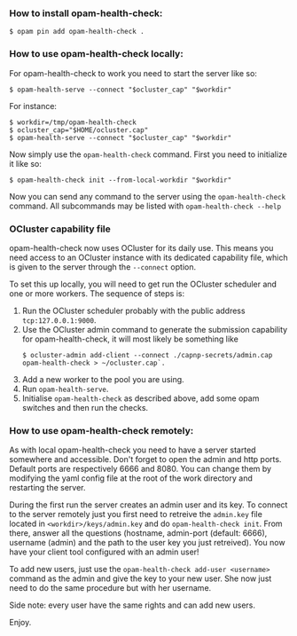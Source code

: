 ### How to install opam-health-check:

```
$ opam pin add opam-health-check .
```

### How to use opam-health-check locally:

For opam-health-check to work you need to start the server like so:
```
$ opam-health-serve --connect "$ocluster_cap" "$workdir"
```
For instance:
```
$ workdir=/tmp/opam-health-check
$ ocluster_cap="$HOME/ocluster.cap"
$ opam-health-serve --connect "$ocluster_cap" "$workdir"
```

Now simply use the `opam-health-check` command. First you need to initialize it like so:
```
$ opam-health-check init --from-local-workdir "$workdir"
```

Now you can send any command to the server using the `opam-health-check` command.
All subcommands may be listed with `opam-health-check --help`

### OCluster capability file

opam-health-check now uses OCluster for its daily use. This means you need
access to an OCluster instance with its dedicated capability file, which is
given to the server through the `--connect` option.

To set this up locally, you will need to get run the OCluster scheduler and one or more workers. The
sequence of steps is:

1. Run the OCluster scheduler probably with the public address `tcp:127.0.0.1:9000`.
2. Use the OCluster admin command to generate the submission capability for
   opam-health-check, it will most likely be something like
   ```
   $ ocluster-admin add-client --connect ./capnp-secrets/admin.cap opam-health-check > ~/ocluster.cap`.
   ```
3. Add a new worker to the pool you are using.
4. Run `opam-health-serve`.
5. Initialise `opam-health-check` as described above, add some opam switches and
   then run the checks.

### How to use opam-health-check remotely:

As with local opam-health-check you need to have a server started somewhere and accessible.
Don't forget to open the admin and http ports. Default ports are respectively 6666 and 8080.
You can change them by modifying the yaml config file at the root of the work directory and
restarting the server.

During the first run the server creates an admin user and its key.
To connect to the server remotely just you first need to retreive the `admin.key` file located
in `<workdir>/keys/admin.key` and do `opam-health-check init`.
From there, answer all the questions (hostname, admin-port (default: 6666), username (admin)
and the path to the user key you just retreived).
You now have your client tool configured with an admin user!

To add new users, just use the `opam-health-check add-user <username>` command as the admin and
give the key to your new user. She now just need to do the same procedure but with her username.

Side note: every user have the same rights and can add new users.

Enjoy.
